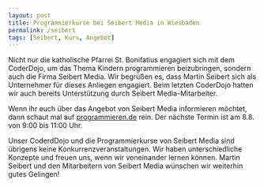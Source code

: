 ```yaml
---
layout: post
title: Programmierkurse bei Seibert Media in Wiesbaden
permalink: /seibert
tags: [Seibert, Kurs, Angebot]
---
```


Nicht nur die katholische Pfarrei St. Bonifatius engagiert sich mit dem CoderDojo, um das Thema Kindern programmieren beizubringen, sondern auch die Firma Seibert Media. Wir begrüßen es, dass Martin Seibert sich als Unternehmer für dieses Anliegen engagiert. Beim letzten CoderDojo hatten wir auch bereits Unterstützung durch Seibert Media-Mitarbeiter. 

Wenn ihr euch über das Angebot von Seibert Media informieren möchtet, dann schaut mal auf [programmieren.de](https://programmieren.de/) rein. Der nächste Termin ist am 8.8. von 9:00 bis 11:00 Uhr.

Unser CoderdDojo und die Programmierkurse von Seibert Media sind übrigens keine Konkurrenzveranstaltungen. Wir haben unterschiedliche Konzepte und freuen uns, wenn wir voneinander lernen können. Martin Seibert und den Mitarbeitern von Seibert Media wünschen wir weiterhin gutes Gelingen!